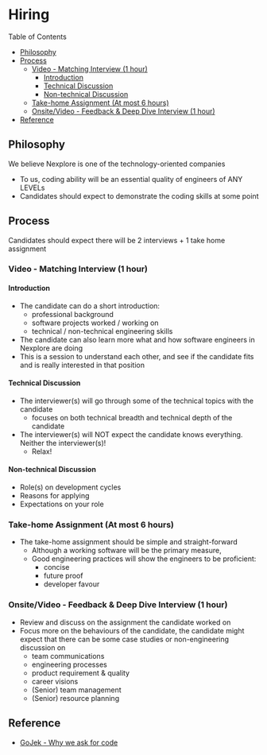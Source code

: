 # Hiring <!-- omit in toc -->

Table of Contents

- [Philosophy](#philosophy)
- [Process](#process)
  - [Video - Matching Interview (1 hour)](#video---matching-interview-1-hour)
    - [Introduction](#introduction)
    - [Technical Discussion](#technical-discussion)
    - [Non-technical Discussion](#non-technical-discussion)
  - [Take-home Assignment (At most 6 hours)](#take-home-assignment-at-most-6-hours)
  - [Onsite/Video - Feedback \& Deep Dive Interview (1 hour)](#onsitevideo---feedback--deep-dive-interview-1-hour)
- [Reference](#reference)

## Philosophy

We believe Nexplore is one of the technology-oriented companies

- To us, coding ability will be an essential quality of engineers of ANY LEVELs
- Candidates should expect to demonstrate the coding skills at some point

## Process

Candidates should expect there will be 2 interviews + 1 take home assignment

### Video - Matching Interview (1 hour)

#### Introduction

- The candidate can do a short introduction:
  - professional background
  - software projects worked / working on
  - technical / non-technical engineering skills
- The candidate can also learn more what and how software engineers in Nexplore are doing
- This is a session to understand each other, and see if the candidate fits and is really interested in that position

#### Technical Discussion

- The interviewer(s) will go through some of the technical topics with the candidate
  - focuses on both technical breadth and technical depth of the candidate
- The interviewer(s) will NOT expect the candidate knows everything. Neither the interviewer(s)!
  - Relax!

#### Non-technical Discussion

- Role(s) on development cycles
- Reasons for applying
- Expectations on your role

### Take-home Assignment (At most 6 hours)

- The take-home assignment should be simple and straight-forward
  - Although a working software will be the primary measure,
  - Good engineering practices will show the engineers to be proficient:
    - concise
    - future proof
    - developer favour

### Onsite/Video - Feedback & Deep Dive Interview (1 hour)

- Review and discuss on the assignment the candidate worked on
- Focus more on the behaviours of the candidate, the candidate might expect that there can be some case studies or non-engineering discussion on
  - team communications
  - engineering processes
  - product requirement & quality
  - career visions
  - (Senior) team management
  - (Senior) resource planning

## Reference

- [GoJek - Why we ask for code](https://www.gojek.io/blog/why-we-ask-for-code "https://www.gojek.io/blog/why-we-ask-for-code")
